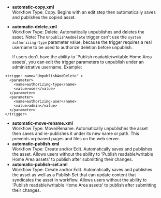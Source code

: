 *   **automatic-copy.xml**  
    Workflow Type: Copy. Begins with an edit step then automatically saves and publishes the copied asset.
*   **automatic-delete.xml**  
    Workflow Type: Delete. Automatically unpublishes and deletes the asset. Note: The `UnpublishAndDelete` trigger can't use the `system` `authorizing-type` parameter value, because the trigger requires a real username to be used to authorize deletion before unpublish.
    
    If users don't have the ability to 'Publish readable/writable Home Area assets', you can edit the trigger parameters to unpublish under an administrative username. Example:
```
<trigger name="UnpublishAndDelete" >
  <parameter>
    <name>authorizing-type</name>
    <value>user</value>
  </parameter>
  <parameter>
    <name>authorizing-user</name>
    <value>admin</value>
  </parameter>
</trigger>
```
*   **automatic-move-rename.xml**  
    Workflow Type: Move/Rename. Automatically unpublishes the asset then saves and re-publishes it under its new name or path. This prevents orphaned pages and files on the web server.
*   **automatic-publish.xml**  
    Workflow Type: Create and/or Edit. Automatically saves and publishes the asset. Allows users without the ability to 'Publish readable/writable Home Area assets' to publish after submitting their changes.
*   **automatic-publish-set.xml**  
    Workflow Type: Create and/or Edit. Automatically saves and publishes the asset as well as a Publish Set that can update content that syndicates the asset in workflow. Allows users without the ability to 'Publish readable/writable Home Area assets' to publish after submitting their changes.